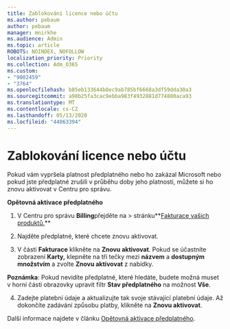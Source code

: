 ```yaml
---
title: Zablokování licence nebo účtu
ms.author: pebaum
author: pebaum
manager: mnirkhe
ms.audience: Admin
ms.topic: article
ROBOTS: NOINDEX, NOFOLLOW
localization_priority: Priority
ms.collection: Adm_O365
ms.custom:
- "9002459"
- "3764"
ms.openlocfilehash: b85eb133644b8ec9ab785bf6668a3df59dda30a3
ms.sourcegitcommit: a98b25fa3cac9ebba983f4932881d774880aca93
ms.translationtype: MT
ms.contentlocale: cs-CZ
ms.lasthandoff: 05/13/2020
ms.locfileid: "44063394"
---
```

# <a name="license-or-account-disabled"></a>Zablokování licence nebo účtu

Pokud vám vypršela platnost předplatného nebo ho zakázal Microsoft nebo pokud jste předplatné zrušili v průběhu doby jeho platnosti, můžete si ho znovu aktivovat v Centru pro správu.

**Opětovná aktivace předplatného**

1. V Centru pro správu **Billing**přejděte na  >  stránku**[Fakturace vašich produktů.](https://go.microsoft.com/fwlink/p/?linkid=842054)**

2. Najděte předplatné, které chcete znovu aktivovat.

3. V části **Fakturace** klikněte na **Znovu aktivovat**. Pokud se účastníte zobrazení **Karty,** klepněte na tři tečky mezi **názvem** a **dostupným množstvím** a zvolte **Znovu aktivovat** z nabídky.

**Poznámka**: Pokud nevidíte předplatné, které hledáte, budete možná muset v horní části obrazovky upravit filtr **Stav předplatného** na možnost **Vše**.

4. Zadejte platební údaje a aktualizujte tak svoje stávající platební údaje. Až dokončíte zadávání způsobu platby, klikněte na **Znovu aktivovat**.

Další informace najdete v článku [Opětovná aktivace předplatného](https://docs.microsoft.com/microsoft-365/commerce/subscriptions/reactivate-your-subscription).